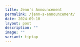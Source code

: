 ```yaml
---
title: Jenn's Announcement
permalink: /jenn-s-announcement/
date: 2024-09-10
layout: post
description: ""
image: ""
variant: tiptap
---
```

